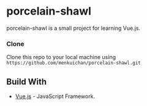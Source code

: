 # porcelain-shawl

porcelain-shawl is a small project for learning Vue.js.

### Clone

Clone this repo to your local machine using `https://github.com/menkuichan/porcelain-shawl.git`

## Build With
* [Vue.js](https://vuejs.org/) - JavaScript Framework.
